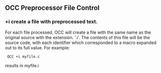 ## OCC Preprocessor File Control

### +i    create a file with preprocessed text.  
 
 For each file processed, OCC will create a file with the same name as the original source with the extension.  '.i'.  The contents of this file will be the source code, with each identifier which corresponded to a macro expanded out to its full value.  For example:
 
     OCC +i myfile.c
 
 results in myfile.i
 
  
  
